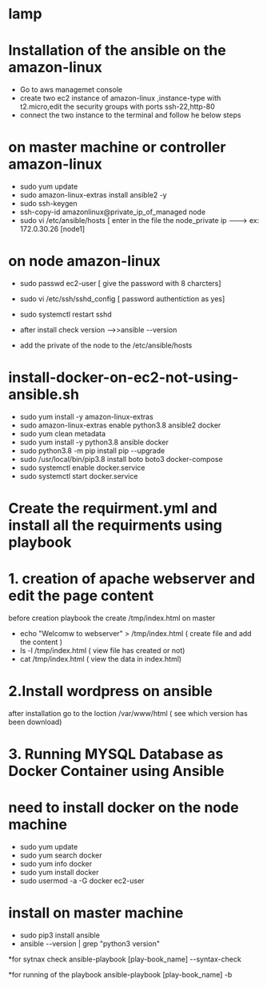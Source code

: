 # lamp
# Installation of the ansible on the amazon-linux

* Go to aws managemet console 
* create two ec2 instance of amazon-linux ,instance-type with t2.micro,edit the security groups with ports ssh-22,http-80
* connect the two instance to the terminal and follow he below steps

# on master machine or controller  amazon-linux  

 * sudo yum update
 * sudo amazon-linux-extras install ansible2 -y 
 *  sudo ssh-keygen
 * ssh-copy-id amazonlinux@private_ip_of_managed node 
 * sudo vi /etc/ansible/hosts [ enter in the file the node_private ip ---> ex: 172.0.30.26  [node1]


# on node amazon-linux 

* sudo passwd ec2-user         [ give the password with 8 charcters]
* sudo vi /etc/ssh/sshd_config [ password authentiction as yes]
* sudo systemctl restart sshd

* after install check version 
-->>ansible --version
* add the private of the node to the /etc/ansible/hosts

# install-docker-on-ec2-not-using-ansible.sh

* sudo yum install -y amazon-linux-extras
* sudo amazon-linux-extras enable python3.8 ansible2 docker
* sudo yum clean metadata
* sudo yum install -y python3.8 ansible docker
* sudo python3.8 -m pip install pip --upgrade
* sudo /usr/local/bin/pip3.8 install boto boto3 docker-compose
* sudo systemctl enable docker.service
* sudo systemctl start docker.service

# Create the requirment.yml and install all the requirments using playbook

# 1. creation of apache webserver and edit the page content
   
 before creation playbook the create /tmp/index.html
  on master 
  * echo "Welcomw to webserver" > /tmp/index.html ( create file and add the content )
  * ls -l /tmp/index.html ( view file has created or not)
  * cat /tmp/index.html ( view the data in index.html)


# 2.Install wordpress on ansible 
  after installation go to the loction /var/www/html ( see which version has been download)

# 3. Running MYSQL Database as Docker Container using Ansible

need to install docker on the node machine 
==================================
* sudo yum update
* sudo yum search docker 
* sudo yum info docker 
* sudo yum install docker
* sudo usermod -a -G docker ec2-user

install on master machine
======================== 
* sudo pip3 install ansible
* ansible --version | grep "python3 version"


*for sytnax check 
ansible-playbook [play-book_name] --syntax-check

*for running of the playbook 
ansible-playbook [play-book_name] -b
